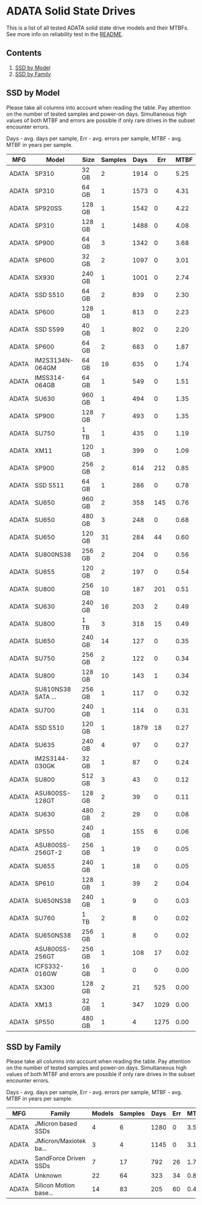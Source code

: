 ADATA Solid State Drives
========================

This is a list of all tested ADATA solid state drive models and their MTBFs. See
more info on reliability test in the [README](https://github.com/bsdhw/SMART).

Contents
--------

1. [ SSD by Model  ](#ssd-by-model)
2. [ SSD by Family ](#ssd-by-family)

SSD by Model
------------

Please take all columns into account when reading the table. Pay attention on the
number of tested samples and power-on days. Simultaneous high values of both MTBF
and errors are possible if only rare drives in the subset encounter errors.

Days - avg. days per sample,
Err  - avg. errors per sample,
MTBF - avg. MTBF in years per sample.

| MFG       | Model              | Size   | Samples | Days  | Err   | MTBF |
|-----------|--------------------|--------|---------|-------|-------|------|
| ADATA     | SP310              | 32 GB  | 2       | 1914  | 0     | 5.25   |
| ADATA     | SP310              | 64 GB  | 1       | 1573  | 0     | 4.31   |
| ADATA     | SP920SS            | 128 GB | 1       | 1542  | 0     | 4.22   |
| ADATA     | SP310              | 128 GB | 1       | 1488  | 0     | 4.08   |
| ADATA     | SP900              | 64 GB  | 3       | 1342  | 0     | 3.68   |
| ADATA     | SP600              | 32 GB  | 2       | 1097  | 0     | 3.01   |
| ADATA     | SX930              | 240 GB | 1       | 1001  | 0     | 2.74   |
| ADATA     | SSD S510           | 64 GB  | 2       | 839   | 0     | 2.30   |
| ADATA     | SP600              | 128 GB | 1       | 813   | 0     | 2.23   |
| ADATA     | SSD S599           | 40 GB  | 1       | 802   | 0     | 2.20   |
| ADATA     | SP600              | 64 GB  | 2       | 683   | 0     | 1.87   |
| ADATA     | IM2S3134N-064GM    | 64 GB  | 19      | 635   | 0     | 1.74   |
| ADATA     | IMSS314-064GB      | 64 GB  | 1       | 549   | 0     | 1.51   |
| ADATA     | SU630              | 960 GB | 1       | 494   | 0     | 1.35   |
| ADATA     | SP900              | 128 GB | 7       | 493   | 0     | 1.35   |
| ADATA     | SU750              | 1 TB   | 1       | 435   | 0     | 1.19   |
| ADATA     | XM11               | 120 GB | 1       | 399   | 0     | 1.09   |
| ADATA     | SP900              | 256 GB | 2       | 614   | 212   | 0.85   |
| ADATA     | SSD S511           | 64 GB  | 1       | 286   | 0     | 0.78   |
| ADATA     | SU650              | 960 GB | 2       | 358   | 145   | 0.76   |
| ADATA     | SU650              | 480 GB | 3       | 248   | 0     | 0.68   |
| ADATA     | SU650              | 120 GB | 31      | 284   | 44    | 0.60   |
| ADATA     | SU800NS38          | 256 GB | 2       | 204   | 0     | 0.56   |
| ADATA     | SU655              | 120 GB | 2       | 197   | 0     | 0.54   |
| ADATA     | SU800              | 256 GB | 10      | 187   | 201   | 0.51   |
| ADATA     | SU630              | 240 GB | 16      | 203   | 2     | 0.49   |
| ADATA     | SU800              | 1 TB   | 3       | 318   | 15    | 0.49   |
| ADATA     | SU650              | 240 GB | 14      | 127   | 0     | 0.35   |
| ADATA     | SU750              | 256 GB | 2       | 122   | 0     | 0.34   |
| ADATA     | SU800              | 128 GB | 10      | 143   | 1     | 0.34   |
| ADATA     | SU810NS38 SATA ... | 256 GB | 1       | 117   | 0     | 0.32   |
| ADATA     | SU700              | 240 GB | 1       | 114   | 0     | 0.31   |
| ADATA     | SSD S510           | 120 GB | 1       | 1879  | 18    | 0.27   |
| ADATA     | SU635              | 240 GB | 4       | 97    | 0     | 0.27   |
| ADATA     | IM2S3144-030GK     | 32 GB  | 1       | 87    | 0     | 0.24   |
| ADATA     | SU800              | 512 GB | 3       | 43    | 0     | 0.12   |
| ADATA     | ASU800SS-128GT     | 128 GB | 2       | 39    | 0     | 0.11   |
| ADATA     | SU630              | 480 GB | 2       | 29    | 0     | 0.08   |
| ADATA     | SP550              | 240 GB | 1       | 155   | 6     | 0.06   |
| ADATA     | ASU800SS-256GT-2   | 256 GB | 1       | 19    | 0     | 0.05   |
| ADATA     | SU655              | 240 GB | 1       | 18    | 0     | 0.05   |
| ADATA     | SP610              | 128 GB | 1       | 39    | 2     | 0.04   |
| ADATA     | SU650NS38          | 240 GB | 1       | 9     | 0     | 0.03   |
| ADATA     | SU760              | 1 TB   | 2       | 8     | 0     | 0.02   |
| ADATA     | SU650NS38          | 256 GB | 1       | 8     | 0     | 0.02   |
| ADATA     | ASU800SS-256GT     | 256 GB | 1       | 108   | 17    | 0.02   |
| ADATA     | ICFS332-016GW      | 16 GB  | 1       | 0     | 0     | 0.00   |
| ADATA     | SX300              | 128 GB | 2       | 21    | 525   | 0.00   |
| ADATA     | XM13               | 32 GB  | 1       | 347   | 1029  | 0.00   |
| ADATA     | SP550              | 480 GB | 1       | 4     | 1275  | 0.00   |

SSD by Family
-------------

Please take all columns into account when reading the table. Pay attention on the
number of tested samples and power-on days. Simultaneous high values of both MTBF
and errors are possible if only rare drives in the subset encounter errors.

Days - avg. days per sample,
Err  - avg. errors per sample,
MTBF - avg. MTBF in years per sample.

| MFG       | Family                 | Models | Samples | Days  | Err   | MTBF |
|-----------|------------------------|--------|---------|-------|-------|------|
| ADATA     | JMicron based SSDs     | 4      | 6       | 1280  | 0     | 3.51   |
| ADATA     | JMicron/Maxiotek ba... | 3      | 4       | 1145  | 0     | 3.14   |
| ADATA     | SandForce Driven SSDs  | 7      | 17      | 792   | 26    | 1.79   |
| ADATA     | Unknown                | 22     | 64      | 323   | 34    | 0.85   |
| ADATA     | Silicon Motion base... | 14     | 83      | 205   | 60    | 0.47   |
